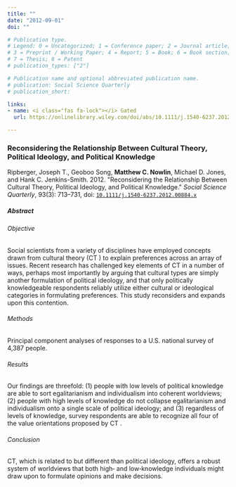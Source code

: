 ```yaml
---
title: ""
date: "2012-09-01"
doi: ""

# Publication type.
# Legend: 0 = Uncategorized; 1 = Conference paper; 2 = Journal article;
# 3 = Preprint / Working Paper; 4 = Report; 5 = Book; 6 = Book section;
# 7 = Thesis; 8 = Patent
# publication_types: ["2"]

# Publication name and optional abbreviated publication name.
# publication: Social Science Quarterly 
# publication_short: 

links:
- name: <i class="fas fa-lock"></i> Gated
  url: https://onlinelibrary.wiley.com/doi/abs/10.1111/j.1540-6237.2012.00884.x

---
```


### Reconsidering the Relationship Between Cultural Theory, Political Ideology, and Political Knowledge

Ripberger, Joseph T., Geoboo Song, **Matthew C. Nowlin**, Michael D. Jones, and Hank C. Jenkins-Smith. 2012. "Reconsidering the Relationship Between Cultural Theory, Political Ideology, and Political Knowledge." _Social Science Quarterly_, 93(3): 713–731,  doi: <a href="https://onlinelibrary.wiley.com/doi/abs/10.1111/j.1540-6237.2012.00884.x" itemprop="url">`10.1111/j.1540-6237.2012.00884.x`</span></a> 


##### Abstract 

###### Objective
Social scientists from a variety of disciplines have employed concepts drawn from cultural theory (CT ) to explain preferences across an array of issues. Recent research has challenged key elements of CT in a number of ways, perhaps most importantly by arguing that cultural types are simply another formulation of political ideology, and that only politically knowledgeable respondents reliably utilize either cultural or ideological categories in formulating preferences. This study reconsiders and expands upon this contention.

###### Methods
Principal component analyses of responses to a U.S. national survey of 4,387 people.

###### Results
Our findings are threefold: (1) people with low levels of political knowledge are able to sort egalitarianism and individualism into coherent worldviews; (2) people with high levels of knowledge do not collapse egalitarianism and individualism onto a single scale of political ideology; and (3) regardless of levels of knowledge, survey respondents are able to recognize all four of the value orientations proposed by CT .

###### Conclusion
CT, which is related to but different than political ideology, offers a robust system of worldviews that both high‐ and low‐knowledge individuals might draw upon to formulate opinions and make decisions.



